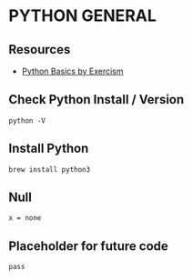 # PYTHON GENERAL

## Resources

- [Python Basics by Exercism](https://exercism.org/tracks/python/concepts/basics)

## Check Python Install / Version

`python -V`

## Install Python

`brew install python3`

## Null

`x = none`

## Placeholder for future code

`pass`
